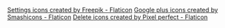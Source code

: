 ﻿[Settings icons created by Freepik - Flaticon](https://www.flaticon.com/free-icons/settings "settings icons")
[Google plus icons created by Smashicons - Flaticon](https://www.flaticon.com/free-icons/google-plus "google plus icons")
[Delete icons created by Pixel perfect - Flaticon](https://www.flaticon.com/free-icons/delete "delete icons")
